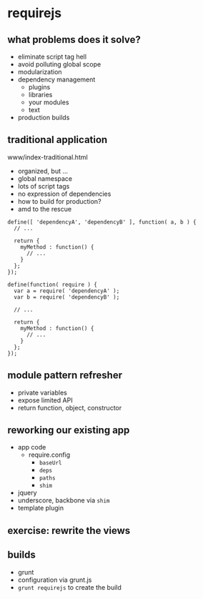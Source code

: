 # requirejs

## what problems does it solve?

- eliminate script tag hell
- avoid polluting global scope
- modularization
- dependency management
    - plugins
    - libraries
    - your modules
    - text
- production builds

## traditional application

www/index-traditional.html

- organized, but ...
- global namespace
- lots of script tags
- no expression of dependencies
- how to build for production?
- amd to the rescue

```
define([ 'dependencyA', 'dependencyB' ], function( a, b ) {
  // ...

  return {
    myMethod : function() {
      // ...
    }
  };
});
```

```
define(function( require ) {
  var a = require( 'dependencyA' );
  var b = require( 'dependencyB' );

  // ...

  return {
    myMethod : function() {
      // ...
    }
  };
});
```

## module pattern refresher

- private variables
- expose limited API
- return function, object, constructor

## reworking our existing app

- app code
    - require.config
        - `baseUrl`
        - `deps`
        - `paths`
        - `shim`
- jquery
- underscore, backbone via `shim`
- template plugin

## exercise: rewrite the views

## builds

- grunt
- configuration via grunt.js
- `grunt requirejs` to create the build